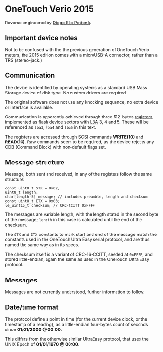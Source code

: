 # OneTouch Verio 2015

Reverse engineered by [Diego Elio Pettenò](mailto:flameeyes@flameeyes.eu).

## Important device notes

Not to be confused with the the previous generation of OneTouch Verio
meters, the 2015 edition comes with a microUSB-A connector, rather
than a TRS (stereo-jack.)

## Communication

The device is identified by operating systems as a standard USB Mass
Storage device of disk type. No custom drivers are required.

The original software does not use any knocking sequence, no extra
device or interface is available.

Communication is apparently achieved through three 512-bytes
[registers](https://en.wikipedia.org/wiki/Hardware_register),
implemented as flash device sectors with
[LBA](https://en.wikipedia.org/wiki/Logical_block_addressing) 3, 4
and 5. These will be referenced as `lba3`, `lba4` and `lba5` in this
text.

The registers are accessed through SCSI commands **WRITE(10)** and
**READ(10)**. Raw commands seem to be required, as the device rejects
any CDB (Command Block) with non-default flags set.

## Message structure

Message, both sent and received, in any of the registers follow the
same structure:

	const uint8_t STX = 0x02;
	uint8_t length;
	char[length-5] message; // includes preamble, length and checksum
	const uint8_t ETX = 0x03;
	le_uint16_t checksum; // CRC-CCITT 0xFFFF

The messages are variable length, with the length stated in the second
byte of the message; `length` in this case is calculated until the end
of the checksum.

The `STX` and `ETX` constants to mark start and end of the message
match the constants used in the OneTouch Ultra Easy serial protocol,
and are thus named the same way as in its specs.

The checksum itself is a variant of CRC-16-CCITT, seeded at `0xFFFF`,
and stored little-endian, again the same as used in the OneTouch Ultra
Easy protocol.

## Messages

Messages are not currently understood, further information to follow.

## Date/time format

The protocol define a point in time (for the current device clock, or
the timestamp of a reading), as a little-endian four-bytes count of
seconds since **01/01/2000 @ 00:00**.

This differs from the otherwise similar UltraEasy protocol, that uses
the UNIX Epoch of **01/01/1970 @ 00:00**.
